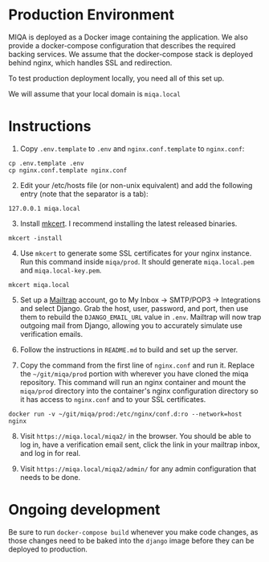 # Production Environment

MIQA is deployed as a Docker image containing the application.
We also provide a docker-compose configuration that describes the required backing services.
We assume that the docker-compose stack is deployed behind nginx, which handles SSL and redirection.

To test production deployment locally, you need all of this set up.

We will assume that your local domain is `miqa.local`

# Instructions

1. Copy `.env.template` to `.env` and `nginx.conf.template` to `nginx.conf`:

```
cp .env.template .env
cp nginx.conf.template nginx.conf
```

2. Edit your /etc/hosts file (or non-unix equivalent) and add the following entry (note that the separator is a tab):

```
127.0.0.1 miqa.local
```

3. Install [mkcert](https://github.com/FiloSottile/mkcert). I recommend installing the latest released binaries.

```
mkcert -install
```

4. Use `mkcert` to generate some SSL certificates for your nginx instance. Run this command inside `miqa/prod`. It should generate `miqa.local.pem` and `miqa.local-key.pem`.

```
mkcert miqa.local
```

5. Set up a [Mailtrap](https://mailtrap.io/) account, go to My Inbox -> SMTP/POP3 -> Integrations and select Django. Grab the host, user, password, and port, then use them to rebuild the `DJANGO_EMAIL_URL` value in `.env`. Mailtrap will now trap outgoing mail from Django, allowing you to accurately simulate use verification emails.

6. Follow the instructions in `README.md` to build and set up the server.

7. Copy the command from the first line of `nginx.conf` and run it. Replace the `~/git/miqa/prod` portion with wherever you have cloned the miqa repository. This command will run an nginx container and mount the `miqa/prod` directory into the container's nginx configuration directory so it has access to `nginx.conf` and to your SSL certificates.

```
docker run -v ~/git/miqa/prod:/etc/nginx/conf.d:ro --network=host nginx
```

8. Visit `https://miqa.local/miqa2/` in the browser. You should be able to log in, have a verification email sent, click the link in your mailtrap inbox, and log in for real.

9. Visit `https://miqa.local/miqa2/admin/` for any admin configuration that needs to be done.

# Ongoing development

Be sure to run `docker-compose build` whenever you make code changes, as those changes need to be baked into the `django` image before they can be deployed to production.
